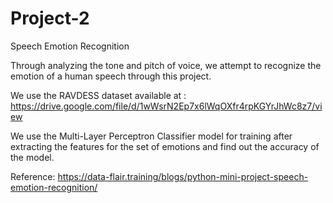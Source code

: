 # Project-2
Speech Emotion Recognition 

Through analyzing the tone and pitch of voice, we attempt to recognize the emotion of a human speech through this project.

We use the RAVDESS dataset available at : https://drive.google.com/file/d/1wWsrN2Ep7x6lWqOXfr4rpKGYrJhWc8z7/view

We use the Multi-Layer Perceptron Classifier model for training after extracting the features for the set of emotions and find out the accuracy of the model.

Reference: https://data-flair.training/blogs/python-mini-project-speech-emotion-recognition/

